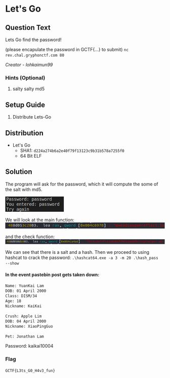 # Let's Go

## Question Text

Lets Go find the password!

(please encapulate the password in GCTF{...} to submit)
`nc rev.chal.gryphonctf.com 80`

*Creator - lohkaimun99*

### Hints (Optional)
1. salty salty md5

## Setup Guide
1. Distribute Lets-Go

## Distribution
- Let's Go
    - SHA1: `d224a274b6a2e40f79f13123c9b31b578a7255f0`
    - 64 Bit ELF

## Solution
The program will ask for the password, which it will compute the some of the salt with md5.

![alt text](solution/qns.png)


We will look at the main function:
![alt text](solution/salt.png)

and the check function:
![alt text](solution/hash.png)

We can see that there is a salt and a hash.
Then we proceed to using hashcat to crack the password: 
```.\hashcat64.exe -a 3 -m 20 .\hash_pass  --show```

#### In the event pastebin post gets taken down:
```
Name: YuanKai Lam
DOB: 01 April 2000
Class: DISM/34
Age: 18
Nickname: KaiKai
 
Crush: Apple Lim
DOB: 04 April 2000
Nickname: XiaoPingGuo
 
Pet: Jonathan Lam
```

Password: kaikai10004

### Flag
`GCTF{L3ts_G0_H4v3_fun}`
